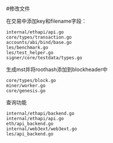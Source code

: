#修改文件

在交易中添加key和filename字段：

```
internal/ethapi/api.go
core/types/transaction.go
accounts/abi/bind/base.go
les/benchmark.go
les/test_helper.go
signer/core/testdata/types.go
```

生成mst并将roothash添加到blockheader中

```
core/types/block.go
miner/worker.go
core/genesis.go
```

查询功能

```
internal/ethapi/backend.go
internal/ethapi/api.go
eth/api_backend.go
internal/web3ext/web3ext.go
les/api_backend.go
```

